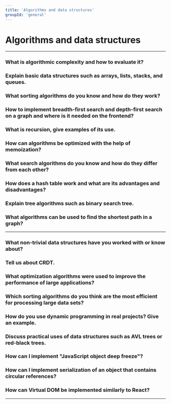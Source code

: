 ```yaml
---
title: 'Algorithms and data structures'
groupId: 'general'
---
```


# Algorithms and data structures

---

### What is algorithmic complexity and how to evaluate it?
### Explain basic data structures such as arrays, lists, stacks, and queues.
### What sorting algorithms do you know and how do they work?
### How to implement breadth-first search and depth-first search on a graph and where is it needed on the frontend?
### What is recursion, give examples of its use.
### How can algorithms be optimized with the help of memoization?
### What search algorithms do you know and how do they differ from each other?
### How does a hash table work and what are its advantages and disadvantages?
### Explain tree algorithms such as binary search tree.
### What algorithms can be used to find the shortest path in a graph?

---

### What non-trivial data structures have you worked with or know about?
### Tell us about CRDT.
### What optimization algorithms were used to improve the performance of large applications?
### Which sorting algorithms do you think are the most efficient for processing large data sets?
### How do you use dynamic programming in real projects? Give an example.
### Discuss practical uses of data structures such as AVL trees or red-black trees.
### How can I implement "JavaScript object deep freeze"?
### How can I implement serialization of an object that contains circular references?
### How can Virtual DOM be implemented similarly to React?

---
